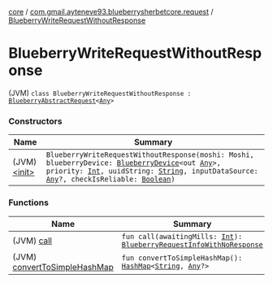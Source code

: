 [core](../../index.md) / [com.gmail.ayteneve93.blueberrysherbetcore.request](../index.md) / [BlueberryWriteRequestWithoutResponse](./index.md)

# BlueberryWriteRequestWithoutResponse

(JVM) `class BlueberryWriteRequestWithoutResponse : `[`BlueberryAbstractRequest`](../-blueberry-abstract-request/index.md)`<`[`Any`](https://kotlinlang.org/api/latest/jvm/stdlib/kotlin/-any/index.html)`>`

### Constructors

| Name | Summary |
|---|---|
| (JVM) [&lt;init&gt;](-init-.md) | `BlueberryWriteRequestWithoutResponse(moshi: Moshi, blueberryDevice: `[`BlueberryDevice`](../../com.gmail.ayteneve93.blueberrysherbetcore.device/-blueberry-device/index.md)`<out `[`Any`](https://kotlinlang.org/api/latest/jvm/stdlib/kotlin/-any/index.html)`>, priority: `[`Int`](https://kotlinlang.org/api/latest/jvm/stdlib/kotlin/-int/index.html)`, uuidString: `[`String`](https://kotlinlang.org/api/latest/jvm/stdlib/kotlin/-string/index.html)`, inputDataSource: `[`Any`](https://kotlinlang.org/api/latest/jvm/stdlib/kotlin/-any/index.html)`?, checkIsReliable: `[`Boolean`](https://kotlinlang.org/api/latest/jvm/stdlib/kotlin/-boolean/index.html)`)` |

### Functions

| Name | Summary |
|---|---|
| (JVM) [call](call.md) | `fun call(awaitingMills: `[`Int`](https://kotlinlang.org/api/latest/jvm/stdlib/kotlin/-int/index.html)`): `[`BlueberryRequestInfoWithNoResponse`](../../com.gmail.ayteneve93.blueberrysherbetcore.request.info/-blueberry-request-info-with-no-response/index.md) |
| (JVM) [convertToSimpleHashMap](convert-to-simple-hash-map.md) | `fun convertToSimpleHashMap(): `[`HashMap`](https://docs.oracle.com/javase/6/docs/api/java/util/HashMap.html)`<`[`String`](https://kotlinlang.org/api/latest/jvm/stdlib/kotlin/-string/index.html)`, `[`Any`](https://kotlinlang.org/api/latest/jvm/stdlib/kotlin/-any/index.html)`?>` |
